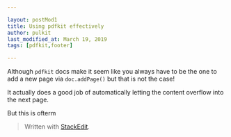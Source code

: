 ```yaml
---

layout: postMod1
title: Using pdfkit effectively
author: pulkit
last_modified_at: March 19, 2019
tags: [pdfkit,footer]

---
```


Although `pdfkit` docs make it seem like you always have to be the one to add a new page via `doc.addPage()` but that is not the case!

It actually does a good job of automatically letting the content overflow into the next page.

But this is ofterm

> Written with [StackEdit](https://stackedit.io/).
<!--stackedit_data:
eyJoaXN0b3J5IjpbMzQxMTQ2MzgwXX0=
-->